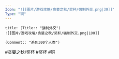 ```yaml
---
Icon: "![[图片/游戏攻略/贪婪之秋/奖杯/强制外交.png|30]]"
Type: "铜"
---
```

```ad-common-bronze-trophy
title: (Title:: "强制外交")
![[图片/游戏攻略/贪婪之秋/奖杯/强制外交.png|100]]

(Comment:: "杀死300个人类")
```

#贪婪之秋/奖杯 #奖杯 #铜
